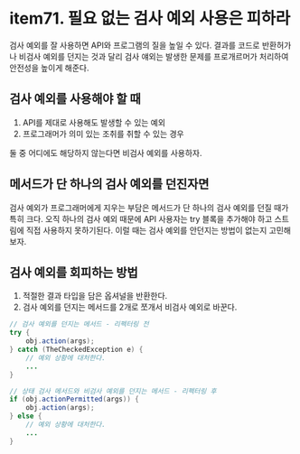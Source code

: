 # item71. 필요 없는 검사 예외 사용은 피하라
검사 예외를 잘 사용하면 API와 프로그램의 질을 높일 수 있다. 
결과를 코드로 반환허가나 비검사 예외를 던지는 것과 달리 검사 얘외는 발생한 문제를 프로개르머가 처리하여 안전성을 높이게 해준다.

## 검사 예외를 사용해야 할 때
1. API를 제대로 사용해도 발생할 수 있는 예외
2. 프로그래머가 의미 있는 조취를 취할 수 있는 경우  

둘 중 어디에도 해당하지 않는다면 비검사 예외를 사용하자. 

## 메서드가 단 하나의 검사 예외를 던진자면
검사 예외가 프로그래머에게 지우는 부담은 메서드가 단 하나의 검사 예외를 던질 때가 특히 크다.
오직 하나의 검사 예외 때문에 API 사용자는 try 블록을 추가해야 하고 스트림에 직접 사용하지 못하기된다.
이럴 때는 검사 예외를 안던지는 방법이 없는지 고민해 보자.

## 검사 예외를 회피하는 방법
1. 적절한 결과 타입을 담은 옵셔널을 반환한다.
2. 검사 예외를 던지는 메서드를 2개로 쪼개서 비검사 예외로 바꾼다.
``` java
// 검사 예외를 던지는 메서드 - 리펙터링 전
try {
    obj.action(args);
} catch (TheCheckedException e) {
    // 예외 상황에 대처한다.
    ...
}
```
``` java
// 상태 검사 메서드와 비검사 예외를 던지는 메서드 - 리펙터링 후
if (obj.actionPermitted(args)) {
    obj.action(args);
} else {
    // 예외 상황에 대처한다.
    ...
}
```

